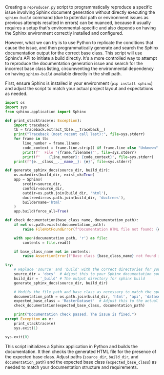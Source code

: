 Creating a `reproducer.py` script to programmatically reproduce a specific issue involving Sphinx document generation without directly executing the `sphinx-build` command (due to potential path or environment issues as previous attempts resulted in errors) can be nuanced, because it usually requires a setup that's environmental-specific and also depends on having the Sphinx environment correctly installed and configured.

However, what we can try is to use Python to replicate the conditions that cause the issue, and then programmatically generate and search the Sphinx documentation output for the correct base class. This script will use Sphinx's API to initiate a build directly. It's a more controlled way to attempt to reproduce the documentation generation issue and search for the incorrect base class listing, circumventing the environmental dependency on having `sphinx-build` available directly in the shell path.

First, ensure Sphinx is installed in your environment (`pip install sphinx`) and adjust the script to match your actual project layout and expectations as needed.

```python
import os
import sys
from sphinx.application import Sphinx

def print_stacktrace(e: Exception):
    import traceback
    tb = traceback.extract_tb(e.__traceback__)
    print("Traceback (most recent call last):", file=sys.stderr)
    for frame in tb:
        line_number = frame.lineno
        code_context = frame.line.strip() if frame.line else "Unknown"
        print(f'  File "{frame.filename}"', file=sys.stderr)
        print(f"    {line_number}: {code_context}", file=sys.stderr)
    print(f"{e.__class__.__name__}: {e}", file=sys.stderr)

def generate_sphinx_docs(source_dir, build_dir):
    os.makedirs(build_dir, exist_ok=True)
    app = Sphinx(
        srcdir=source_dir,
        confdir=source_dir,
        outdir=os.path.join(build_dir, 'html'),
        doctreedir=os.path.join(build_dir, 'doctrees'),
        buildername='html'
    )
    app.build(force_all=True)

def check_documentation(base_class_name, documentation_path):
    if not os.path.exists(documentation_path):
        raise FileNotFoundError(f"Documentation HTML file not found: {documentation_path}")

    with open(documentation_path, 'r') as file:
        contents = file.read()

    if base_class_name not in contents:
        raise AssertionError(f"Base class {base_class_name} not found in the generated documentation")

try:
    # Replace 'source' and 'build' with the correct directories for your sphinx project
    source_dir = 'docs'  # Adjust this to your Sphinx documentation source directory
    build_dir = '_build' # The output directory for sphinx build
    generate_sphinx_docs(source_dir, build_dir)

    # Modify the file path and base class as necessary to match the specifics of your project
    documentation_path = os.path.join(build_dir, 'html', 'api', 'datasets.html') # Example path
    expected_base_class = 'RasterDataset'  # Adjust this to the actual expected base class
    check_documentation(expected_base_class, documentation_path)

    print("Documentation check passed. The issue is fixed.")
except Exception as e:
    print_stacktrace(e)
    sys.exit(1)

sys.exit(0)
```

This script initializes a Sphinx application in Python and builds the documentation. It then checks the generated HTML file for the presence of the expected base class. Adjust paths (`source_dir`, `build_dir`, and `documentation_path`) and the expected base class (`expected_base_class`) as needed to match your documentation structure and requirements.
